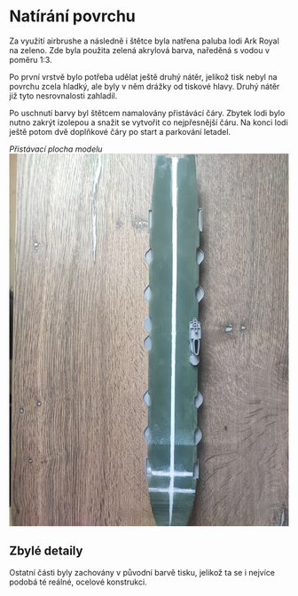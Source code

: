 # Natírání povrchu

Za využití airbrushe a následně i štětce byla natřena paluba lodi Ark Royal na zeleno. Zde byla použita zelená akrylová barva, naředěná s vodou v poměru 1:3.

Po první vrstvě bylo potřeba udělat ještě druhý nátěr, jelikož tisk nebyl na povrchu zcela hladký, ale byly v něm drážky od tiskové hlavy. Druhý nátěr již tyto nesrovnalosti zahladil.

Po uschnutí barvy byl štětcem namalovány přistávácí čáry. Zbytek lodi bylo nutno zakrýt izolepou a snažit se vytvořit co nejpřesnější čáru. Na konci lodi ještě potom dvě doplňkové čáry po start a parkování letadel.

*Přistávací plocha modelu*
![Krabice](../public/ark/paluba.jpg)

## Zbylé detaily

Ostatní části byly zachovány v původní barvě tisku, jelikož ta se i nejvíce podobá té reálné, ocelové konstrukci.